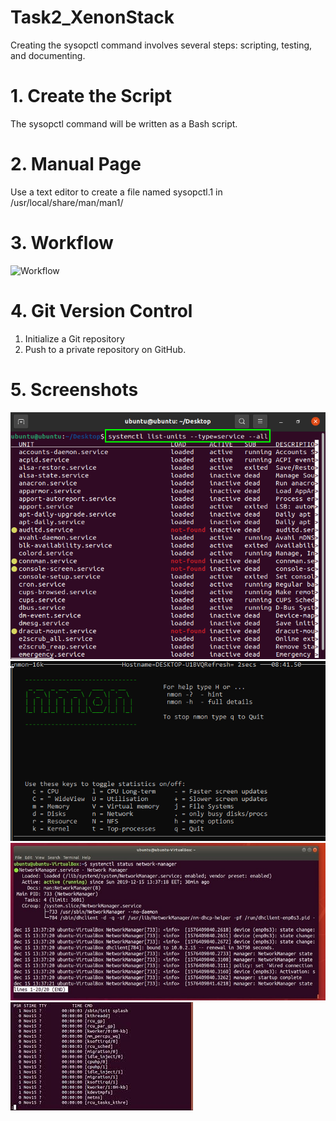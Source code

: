 # Task2_XenonStack

Creating the sysopctl command involves several steps: scripting, testing, and documenting.

# 1. Create the Script
The sysopctl command will be written as a Bash script. 

# 2. Manual Page
Use a text editor to create a file named sysopctl.1 in /usr/local/share/man/man1/

# 3. Workflow
![Workflow](./images/Screenshot-1-Task2.jpg)

# 4. Git Version Control
1. Initialize a Git repository
2. Push to a private repository on GitHub.

# 5. Screenshots
![Screenshot-1](Screenshot-2-Task2.png)
![Screenshot-1](Screenshot-3-Task2.png)
![Screenshot-1](Screenshot-4-Task2.jpg)
![Screenshot-1](Screenshot-6-Task2.jpg)



   
